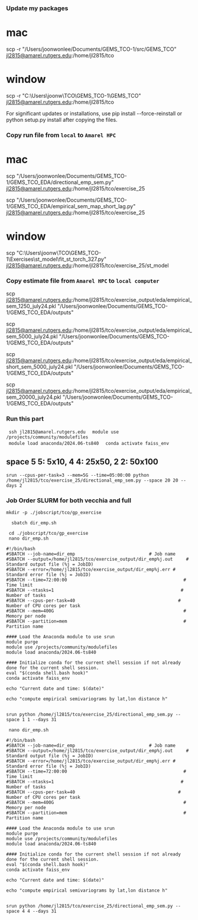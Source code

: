 ### Update my packages
# mac
scp -r "/Users/joonwonlee/Documents/GEMS_TCO-1/src/GEMS_TCO" jl2815@amarel.rutgers.edu:/home/jl2815/tco

# window
scp -r "C:\Users\joonw\TCO\GEMS_TCO-1\GEMS_TCO" jl2815@amarel.rutgers.edu:/home/jl2815/tco 

For significant updates or installations, use pip install --force-reinstall or python setup.py install after copying the files.

### Copy run file from ```local``` to ```Amarel HPC```
# mac
scp "/Users/joonwonlee/Documents/GEMS_TCO-1/GEMS_TCO_EDA/directional_emp_sem.py" jl2815@amarel.rutgers.edu:/home/jl2815/tco/exercise_25

scp "/Users/joonwonlee/Documents/GEMS_TCO-1/GEMS_TCO_EDA/empirical_sem_map_short_lag.py" jl2815@amarel.rutgers.edu:/home/jl2815/tco/exercise_25

# window
scp "C:\Users\joonw\TCO\GEMS_TCO-1\Exercises\st_model\fit_st_torch_327.py" jl2815@amarel.rutgers.edu:/home/jl2815/tco/exercise_25/st_model

### Copy estimate file from ```Amarel HPC``` to ```local computer```

scp jl2815@amarel.rutgers.edu:/home/jl2815/tco/exercise_output/eda/empirical_sem_1250_july24.pkl "/Users/joonwonlee/Documents/GEMS_TCO-1/GEMS_TCO_EDA/outputs"

scp jl2815@amarel.rutgers.edu:/home/jl2815/tco/exercise_output/eda/empirical_sem_5000_july24.pkl "/Users/joonwonlee/Documents/GEMS_TCO-1/GEMS_TCO_EDA/outputs"


scp jl2815@amarel.rutgers.edu:/home/jl2815/tco/exercise_output/eda/empirical_short_sem_5000_july24.pkl "/Users/joonwonlee/Documents/GEMS_TCO-1/GEMS_TCO_EDA/outputs"



scp jl2815@amarel.rutgers.edu:/home/jl2815/tco/exercise_output/eda/empirical_sem_20000_july24.pkl "/Users/joonwonlee/Documents/GEMS_TCO-1/GEMS_TCO_EDA/outputs"


### Run this part
```  ssh jl2815@amarel.rutgers.edu  ```
```  module use /projects/community/modulefiles  ```           
```  module load anaconda/2024.06-ts840  ``` 
```  conda activate faiss_env   ```


## space 5 5: 5x10, 4 4: 25x50, 2 2: 50x100

``` srun --cpus-per-task=3 --mem=5G --time=05:00:00 python /home/jl2815/tco/exercise_25/directional_emp_sem.py --space 20 20 --days 2    ```



### Job Order SLURM for both vecchia and full
```mkdir -p ./jobscript/tco/gp_exercise```     

```   sbatch dir_emp.sh   ```


```  cd ./jobscript/tco/gp_exercise  ```                             
```  nano dir_emp.sh  ```        
 

``` 
#!/bin/bash
#SBATCH --job-name=dir_emp                            # Job name
#SBATCH --output=/home/jl2815/tco/exercise_output/dir_emp%j.out     # Standard output file (%j = JobID)
#SBATCH --error=/home/jl2815/tco/exercise_output/dir_emp%j.err # Standard error file (%j = JobID)
#SBATCH --time=72:00:00                                            # Time limit
#SBATCH --ntasks=1                                                # Number of tasks
#SBATCH --cpus-per-task=40                                       # Number of CPU cores per task
#SBATCH --mem=400G                                                 # Memory per node
#SBATCH --partition=mem                                            # Partition name

#### Load the Anaconda module to use srun 
module purge                                              
module use /projects/community/modulefiles                 
module load anaconda/2024.06-ts840 

#### Initialize conda for the current shell session if not already done for the current shell session.
eval "$(conda shell.bash hook)"
conda activate faiss_env

echo "Current date and time: $(date)"

echo "compute empirical semivariograms by lat,lon distance h"


srun python /home/jl2815/tco/exercise_25/directional_emp_sem.py --space 1 1 --days 31 

```


```  nano dir_emp.sh  ```        
 

``` 
#!/bin/bash
#SBATCH --job-name=dir_emp                            # Job name
#SBATCH --output=/home/jl2815/tco/exercise_output/dir_emp%j.out     # Standard output file (%j = JobID)
#SBATCH --error=/home/jl2815/tco/exercise_output/dir_emp%j.err # Standard error file (%j = JobID)
#SBATCH --time=72:00:00                                            # Time limit
#SBATCH --ntasks=1                                                # Number of tasks
#SBATCH --cpus-per-task=40                                       # Number of CPU cores per task
#SBATCH --mem=400G                                                 # Memory per node
#SBATCH --partition=mem                                            # Partition name

#### Load the Anaconda module to use srun 
module purge                                              
module use /projects/community/modulefiles                 
module load anaconda/2024.06-ts840 

#### Initialize conda for the current shell session if not already done for the current shell session.
eval "$(conda shell.bash hook)"
conda activate faiss_env

echo "Current date and time: $(date)"

echo "compute empirical semivariograms by lat,lon distance h"


srun python /home/jl2815/tco/exercise_25/directional_emp_sem.py --space 4 4 --days 31 

```

